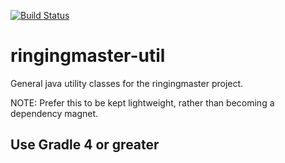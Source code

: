 [![Build Status](https://travis-ci.org/ringingmaster/ringingmaster-util.svg?branch=master)](https://travis-ci.org/ringingmaster/ringingmaster-util)

# ringingmaster-util


General java utility classes for the ringingmaster project. 

NOTE: Prefer this to be kept lightweight, rather than becoming a dependency magnet.

## Use Gradle 4 or greater